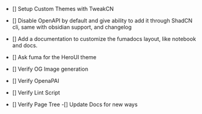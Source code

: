 - [] Setup Custom Themes with TweakCN
- [] Disable OpenAPI by default and give ability to add it through ShadCN cli, same with obsidian support, and changelog
- [] Add a documentation to customize the fumadocs layout, like notebook and docs.
- [] Ask fuma for the HeroUI theme

- [] Verify OG Image generation
- [] Verify OpenaPAI
- [] Verify Lint Script
- [] Verify Page Tree
-[] Update Docs for new ways